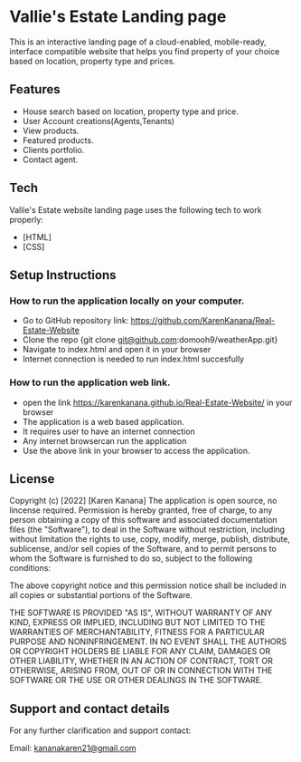 # Vallie's Estate Landing page
This is an interactive landing page of a cloud-enabled, mobile-ready, interface compatible website that helps you find property of your choice based on location, property type and prices.

## Features

- House search based on location, property type and price.
- User Account creations(Agents,Tenants)
- View products.
- Featured products.
- Clients portfolio.
- Contact agent.


## Tech

Vallie's Estate website landing page  uses the following tech to work properly:

- [HTML]
- [CSS]

## Setup Instructions
### How to run the application locally on your computer.
- Go to GitHub repository link: https://github.com/KarenKanana/Real-Estate-Website
- Clone the repo {git clone git@github.com:domooh9/weatherApp.git}
- Navigate to index.html and open it in your browser
- Internet connection is needed to run index.html succesfully

### How to run the application web link.
- open the link https://karenkanana.github.io/Real-Estate-Website/ in your browser
- The application is a web based application.
- It requires user to have an internet connection
- Any internet browsercan run the application
- Use the above link in your browser to access the application.

## License
Copyright (c) [2022] [Karen Kanana]
The application is open source, no lincense required.
Permission is hereby granted, free of charge, to any person obtaining a copy of this software and associated documentation files (the "Software"), to deal in the Software without restriction, including without limitation the rights to use, copy, modify, merge, publish, distribute, sublicense, and/or sell copies of the Software, and to permit persons to whom the Software is furnished to do so, subject to the following conditions:

The above copyright notice and this permission notice shall be included in all copies or substantial portions of the Software.

THE SOFTWARE IS PROVIDED "AS IS", WITHOUT WARRANTY OF ANY KIND, EXPRESS OR IMPLIED, INCLUDING BUT NOT LIMITED TO THE WARRANTIES OF MERCHANTABILITY, FITNESS FOR A PARTICULAR PURPOSE AND NONINFRINGEMENT. IN NO EVENT SHALL THE AUTHORS OR COPYRIGHT HOLDERS BE LIABLE FOR ANY CLAIM, DAMAGES OR OTHER LIABILITY, WHETHER IN AN ACTION OF CONTRACT, TORT OR OTHERWISE, ARISING FROM, OUT OF OR IN CONNECTION WITH THE SOFTWARE OR THE USE OR OTHER DEALINGS IN THE SOFTWARE.

## Support and contact details
For any further clarification and support contact:

Email: kananakaren21@gmail.com 






